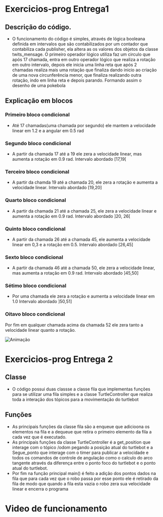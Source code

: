 # Exercicios-prog Entrega1
## Descrição do código.
- O funcionamento do código é simples, através de lógica booleana definida em intervalos que são contabilizados por um contador que contabiliza cada publisher, ela altera as os valores dos objetos da classe twits_mensage. O primeiro operador lógico utiliza faz um circulo que após 17 chamada, entra em outro operador lógico que realiza a rotação em outro intervalo, depois ele inicia uma linha reta que após 2 chamadas realiza mais uma rotação que finaliza dando inicio ao criação de uma nova circunferência menor, que finaliza realizando outra rotação, indo em linha reta e depois parando. Formando assim o desenho de uma pokebola
## Explicação em blocos 
### Primeiro bloco condicional 
- Até 17 chamadas(uma chamada por segundo) ele mantem a velocidade linear em 1.2 e a angular em 0.5 rad 
### Segundo bloco condicional 
- A partir da chamada 17 até a 19 ele zera a velocidade linear, mas aumenta a rotação em 0.9 rad. Intervalo abordado [17,19[
### Terceiro bloco condicional 
- A partir da chamda 19 até a chamada 20, ele zera a rotação e aumenta a velocidade linear. Intervalo abordado [19,20] 
### Quarto bloco condicional 
- A partir da chamada 21 até a chamada 25, ele zera a velocidade linear e aumenta a rotação em 0.9 rad. Intervalo abordado ]20, 26[
### Quinto bloco condicional 
- A partir da chamada 26 até a chamada 45, ele aumenta a velocidade linear em 0,3 e a rotação em 0.5. Intervalo abordado [26,45]
### Sexto bloco condicional 
- A partir da chamada 46 até a chamada 50, ele zera a velocidade linear, mas aumenta a rotação em 0.9 rad. Intervalo abordado ]45,50] 
### Sétimo bloco condicional 
- Por uma chamada ele zera a rotação e aumenta a velocidade linear em 1.0 Intervalo abordado ]50,51]
### Oitavo bloco condicional 
Por fim em qualquer chamada acima da chamada 52 ele zera tanto a velocidade linear quanto a rotação.


![Animação](https://user-images.githubusercontent.com/99265654/234142377-d7bd4aad-80ee-4bb2-8415-2b664b177ee2.gif) 

# Exercicios-prog Entrega 2
## Classe 
 - O código possui duas classse a classe fila que implementas funções para se utilizar uma fila simples e a classe TurtleController que realiza toda a interação dos tópicos para a movimentação do turtlebot 
 ## Funções 
 - As principais funções da classe fila são a enqueue que adicioona os elementos na fila e a dequeue que retira o primeiro elemento da fila a cada vez que é executado.
 - As principais funções da classe TurtleController é a get_position que interage com o tópico /odom pegando a posição atual do turtlebot e a Segue_ponto que interage com o timer para publicar a velocidade e todos os comandos de controle de angulação como o calculo do arco tangente através da diferença entre o ponto foco do turtlebot e o ponto atual do turtlebot.
 - Por fim na função principal main() é feito a adição dos pontos dados na fila que para cada vez que o robo passa por esse ponto ele é retirado da fila de modo que quando a fila esta vazia o robo zera sua velocidade linear e encerra o programa 
 # Video de funcionamento 
 
